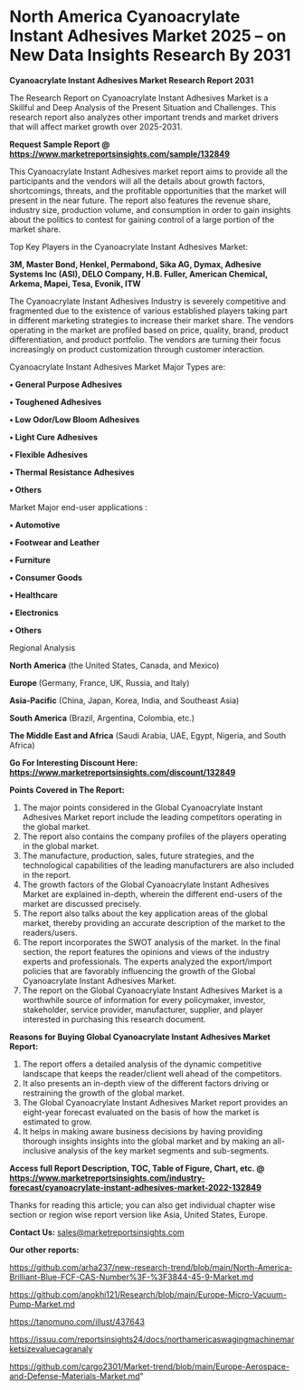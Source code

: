 # North America Cyanoacrylate Instant Adhesives Market 2025 – on New Data Insights Research By 2031

<strong>Cyanoacrylate Instant Adhesives Market Research Report 2031</strong>

The Research Report on Cyanoacrylate Instant Adhesives Market is a Skillful and Deep Analysis of the Present Situation and Challenges. This research report also analyzes other important trends and market drivers that will affect market growth over 2025-2031.

<strong>Request Sample Report @ <a href=https://www.marketreportsinsights.com/sample/132849>https://www.marketreportsinsights.com/sample/132849</a></strong>

This Cyanoacrylate Instant Adhesives market report aims to provide all the participants and the vendors will all the details about growth factors, shortcomings, threats, and the profitable opportunities that the market will present in the near future. The report also features the revenue share, industry size, production volume, and consumption in order to gain insights about the politics to contest for gaining control of a large portion of the market share.

Top Key Players in the Cyanoacrylate Instant Adhesives Market:

<strong>3M, Master Bond, Henkel, Permabond, Sika AG, Dymax, Adhesive Systems Inc (ASI), DELO Company, H.B. Fuller, American Chemical, Arkema, Mapei, Tesa, Evonik, ITW</strong>

The Cyanoacrylate Instant Adhesives Industry is severely competitive and fragmented due to the existence of various established players taking part in different marketing strategies to increase their market share. The vendors operating in the market are profiled based on price, quality, brand, product differentiation, and product portfolio. The vendors are turning their focus increasingly on product customization through customer interaction.

Cyanoacrylate Instant Adhesives Market Major Types are:

<strong>• General Purpose Adhesives

• Toughened Adhesives

• Low Odor/Low Bloom Adhesives

• Light Cure Adhesives

• Flexible Adhesives

• Thermal Resistance Adhesives

• Others</strong>

Market Major end-user applications :

<strong>• Automotive

• Footwear and Leather

• Furniture

• Consumer Goods

• Healthcare

• Electronics

• Others</strong>

Regional Analysis

</u><strong><b>North America</b></strong> (the United States, Canada, and Mexico)

<strong><b>Europe </b></strong>(Germany, France, UK, Russia, and Italy)

<strong><b>Asia-Pacific</b></strong> (China, Japan, Korea, India, and Southeast Asia)

<strong><b>South America</b></strong> (Brazil, Argentina, Colombia, etc.)

<strong><b>The Middle East and Africa</b></strong> (Saudi Arabia, UAE, Egypt, Nigeria, and South Africa)

<strong>Go For Interesting Discount Here: <a href=https://www.marketreportsinsights.com/discount/132849>https://www.marketreportsinsights.com/discount/132849</a></strong>

<strong>Points Covered in The Report:</strong>
<ol>
  <li>The major points considered in the Global Cyanoacrylate Instant Adhesives Market report include the leading competitors operating in the global market.</li>
  <li>The report also contains the company profiles of the players operating in the global market.</li>
  <li>The manufacture, production, sales, future strategies, and the technological capabilities of the leading manufacturers are also included in the report.</li>
  <li>The growth factors of the Global Cyanoacrylate Instant Adhesives Market are explained in-depth, wherein the different end-users of the market are discussed precisely.</li>
  <li>The report also talks about the key application areas of the global market, thereby providing an accurate description of the market to the readers/users.</li>
  <li>The report incorporates the SWOT analysis of the market. In the final section, the report features the opinions and views of the industry experts and professionals. The experts analyzed the export/import policies that are favorably influencing the growth of the Global Cyanoacrylate Instant Adhesives Market.</li>
  <li>The report on the Global Cyanoacrylate Instant Adhesives Market is a worthwhile source of information for every policymaker, investor, stakeholder, service provider, manufacturer, supplier, and player interested in purchasing this research document.</li>
</ol>
<strong>Reasons for Buying Global Cyanoacrylate Instant Adhesives Market Report:</strong>

<ol>
  <li>The report offers a detailed analysis of the dynamic competitive landscape that keeps the reader/client well ahead of the competitors.</li>
  <li>It also presents an in-depth view of the different factors driving or restraining the growth of the global market.</li>
  <li>The Global Cyanoacrylate Instant Adhesives Market report provides an eight-year forecast evaluated on the basis of how the market is estimated to grow.</li>
  <li>It helps in making aware business decisions by having providing thorough insights insights into the global market and by making an all-inclusive analysis of the key market segments and sub-segments.</li>
</ol>
<strong>Access full Report Description, TOC, Table of Figure, Chart, etc. @ <a href=https://www.marketreportsinsights.com/industry-forecast/cyanoacrylate-instant-adhesives-market-2022-132849>https://www.marketreportsinsights.com/industry-forecast/cyanoacrylate-instant-adhesives-market-2022-132849</a></strong>


Thanks for reading this article; you can also get individual chapter wise section or region wise report version like Asia, United States, Europe.

<strong>Contact Us:</strong>
sales@marketreportsinsights.com

<strong>Our other reports:</strong>

<a href=https://github.com/arha237/new-research-trend/blob/main/North-America-Brilliant-Blue-FCF-CAS-Number%3F-%3F3844-45-9-Market.md>https://github.com/arha237/new-research-trend/blob/main/North-America-Brilliant-Blue-FCF-CAS-Number%3F-%3F3844-45-9-Market.md</a>

<a href=https://github.com/anokhi121/Research/blob/main/Europe-Micro-Vacuum-Pump-Market.md>https://github.com/anokhi121/Research/blob/main/Europe-Micro-Vacuum-Pump-Market.md</a>

<a href=https://tanomuno.com/illust/437643>https://tanomuno.com/illust/437643</a>

<a href=https://issuu.com/reportsinsights24/docs/northamericaswagingmachinemarketsizevaluecagranaly>https://issuu.com/reportsinsights24/docs/northamericaswagingmachinemarketsizevaluecagranaly</a>

<a href=https://github.com/cargo2301/Market-trend/blob/main/Europe-Aerospace-and-Defense-Materials-Market.md>https://github.com/cargo2301/Market-trend/blob/main/Europe-Aerospace-and-Defense-Materials-Market.md</a>"
